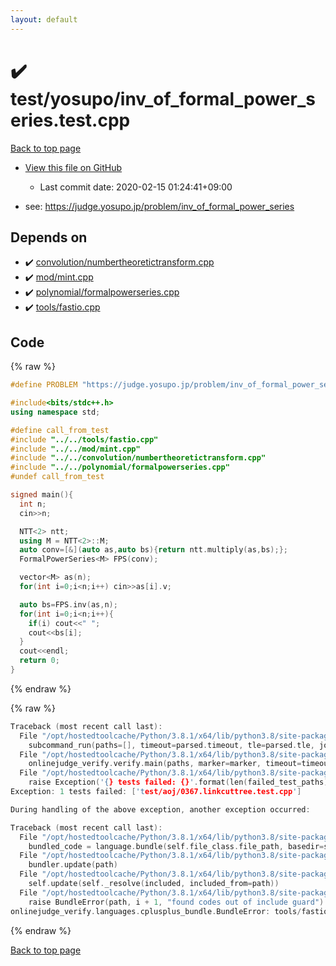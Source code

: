 ```yaml
---
layout: default
---
```


<!-- mathjax config similar to math.stackexchange -->
<script type="text/javascript" async
  src="https://cdnjs.cloudflare.com/ajax/libs/mathjax/2.7.5/MathJax.js?config=TeX-MML-AM_CHTML">
</script>
<script type="text/x-mathjax-config">
  MathJax.Hub.Config({
    TeX: { equationNumbers: { autoNumber: "AMS" }},
    tex2jax: {
      inlineMath: [ ['$','$'] ],
      processEscapes: true
    },
    "HTML-CSS": { matchFontHeight: false },
    displayAlign: "left",
    displayIndent: "2em"
  });
</script>

<script type="text/javascript" src="https://cdnjs.cloudflare.com/ajax/libs/jquery/3.4.1/jquery.min.js"></script>
<script src="https://cdn.jsdelivr.net/npm/jquery-balloon-js@1.1.2/jquery.balloon.min.js" integrity="sha256-ZEYs9VrgAeNuPvs15E39OsyOJaIkXEEt10fzxJ20+2I=" crossorigin="anonymous"></script>
<script type="text/javascript" src="../../../assets/js/copy-button.js"></script>
<link rel="stylesheet" href="../../../assets/css/copy-button.css" />


# :heavy_check_mark: test/yosupo/inv_of_formal_power_series.test.cpp

<a href="../../../index.html">Back to top page</a>

* <a href="{{ site.github.repository_url }}/blob/master/test/yosupo/inv_of_formal_power_series.test.cpp">View this file on GitHub</a>
    - Last commit date: 2020-02-15 01:24:41+09:00


* see: <a href="https://judge.yosupo.jp/problem/inv_of_formal_power_series">https://judge.yosupo.jp/problem/inv_of_formal_power_series</a>


## Depends on

* :heavy_check_mark: <a href="../../../library/convolution/numbertheoretictransform.cpp.html">convolution/numbertheoretictransform.cpp</a>
* :heavy_check_mark: <a href="../../../library/mod/mint.cpp.html">mod/mint.cpp</a>
* :heavy_check_mark: <a href="../../../library/polynomial/formalpowerseries.cpp.html">polynomial/formalpowerseries.cpp</a>
* :heavy_check_mark: <a href="../../../library/tools/fastio.cpp.html">tools/fastio.cpp</a>


## Code

<a id="unbundled"></a>
{% raw %}
```cpp
#define PROBLEM "https://judge.yosupo.jp/problem/inv_of_formal_power_series"

#include<bits/stdc++.h>
using namespace std;

#define call_from_test
#include "../../tools/fastio.cpp"
#include "../../mod/mint.cpp"
#include "../../convolution/numbertheoretictransform.cpp"
#include "../../polynomial/formalpowerseries.cpp"
#undef call_from_test

signed main(){
  int n;
  cin>>n;

  NTT<2> ntt;
  using M = NTT<2>::M;
  auto conv=[&](auto as,auto bs){return ntt.multiply(as,bs);};
  FormalPowerSeries<M> FPS(conv);

  vector<M> as(n);
  for(int i=0;i<n;i++) cin>>as[i].v;

  auto bs=FPS.inv(as,n);
  for(int i=0;i<n;i++){
    if(i) cout<<" ";
    cout<<bs[i];
  }
  cout<<endl;
  return 0;
}

```
{% endraw %}

<a id="bundled"></a>
{% raw %}
```cpp
Traceback (most recent call last):
  File "/opt/hostedtoolcache/Python/3.8.1/x64/lib/python3.8/site-packages/onlinejudge_verify/main.py", line 186, in main
    subcommand_run(paths=[], timeout=parsed.timeout, tle=parsed.tle, jobs=parsed.jobs)
  File "/opt/hostedtoolcache/Python/3.8.1/x64/lib/python3.8/site-packages/onlinejudge_verify/main.py", line 64, in subcommand_run
    onlinejudge_verify.verify.main(paths, marker=marker, timeout=timeout, tle=tle, jobs=jobs)
  File "/opt/hostedtoolcache/Python/3.8.1/x64/lib/python3.8/site-packages/onlinejudge_verify/verify.py", line 133, in main
    raise Exception('{} tests failed: {}'.format(len(failed_test_paths), [str(path.relative_to(pathlib.Path.cwd())) for path in failed_test_paths]))
Exception: 1 tests failed: ['test/aoj/0367.linkcuttree.test.cpp']

During handling of the above exception, another exception occurred:

Traceback (most recent call last):
  File "/opt/hostedtoolcache/Python/3.8.1/x64/lib/python3.8/site-packages/onlinejudge_verify/docs.py", line 347, in write_contents
    bundled_code = language.bundle(self.file_class.file_path, basedir=self.cpp_source_path)
  File "/opt/hostedtoolcache/Python/3.8.1/x64/lib/python3.8/site-packages/onlinejudge_verify/languages/cplusplus.py", line 63, in bundle
    bundler.update(path)
  File "/opt/hostedtoolcache/Python/3.8.1/x64/lib/python3.8/site-packages/onlinejudge_verify/languages/cplusplus_bundle.py", line 182, in update
    self.update(self._resolve(included, included_from=path))
  File "/opt/hostedtoolcache/Python/3.8.1/x64/lib/python3.8/site-packages/onlinejudge_verify/languages/cplusplus_bundle.py", line 151, in update
    raise BundleError(path, i + 1, "found codes out of include guard")
onlinejudge_verify.languages.cplusplus_bundle.BundleError: tools/fastio.cpp: line 5: found codes out of include guard

```
{% endraw %}

<a href="../../../index.html">Back to top page</a>

